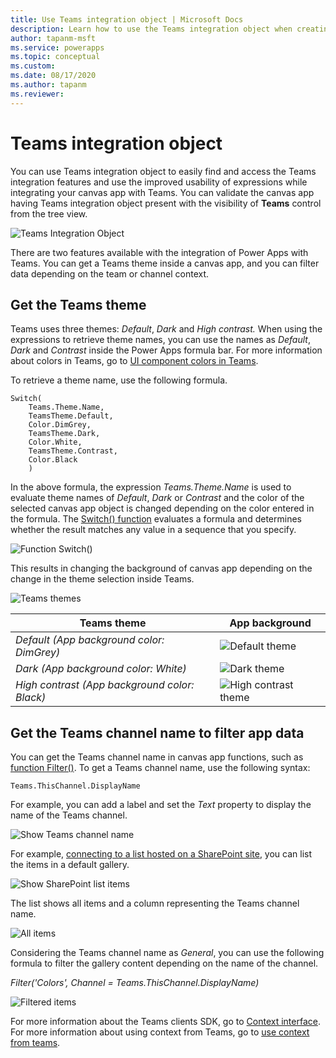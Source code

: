 ```yaml
---
title: Use Teams integration object | Microsoft Docs
description: Learn how to use the Teams integration object when creating apps using Power Apps inside Teams.
author: tapanm-msft
ms.service: powerapps
ms.topic: conceptual
ms.custom: 
ms.date: 08/17/2020
ms.author: tapanm
ms.reviewer: 
---
```


# Teams integration object

You can use Teams integration object to easily find and access the Teams integration features and use the improved usability of expressions while integrating your canvas app with Teams. You can validate the canvas app having Teams integration object present with the visibility of **Teams** control from the tree view.

![Teams Integration Object](media/teams-integration-object.png)

There are two features available with the integration of Power Apps with Teams. You can get a Teams theme inside a canvas app, and you can filter data depending on the team or channel context.

## Get the Teams theme

Teams uses three themes: *Default*, *Dark* and *High contrast.* When using the expressions to retrieve theme names, you can use the names as *Default*, *Dark* and *Contrast* inside the Power Apps formula bar. For more information about colors in Teams, go to [UI component colors in Teams](https://docs.microsoft.com/microsoftteams/platform/concepts/design/components/color).

To retrieve a theme name, use the following formula.

```powerapps-dot
Switch(
    Teams.Theme.Name,
    TeamsTheme.Default,
    Color.DimGrey,
    TeamsTheme.Dark,
    Color.White,
    TeamsTheme.Contrast,
    Color.Black
    )
```

In the above formula, the expression *Teams.Theme.Name* is used to evaluate theme names of *Default*, *Dark* or *Contrast* and the color of the selected
canvas app object is changed depending on the color entered in the formula. The [Switch() function](https://docs.microsoft.com/powerapps/maker/canvas-apps/functions/function-if) evaluates a formula and determines whether the result matches any value in a sequence that you specify.

![Function Switch()](media/teams-function-switch.png)

This results in changing the background of canvas app depending on the change in the theme selection inside Teams.

![Teams themes](media/teams-themes.png)

| **Teams theme**                               | **App background**                       |
|-----------------------------------------------|------------------------------------------|
| *Default (App background color: DimGrey)*     | ![Default theme](media/teams-default-theme.png) |
| *Dark (App background color: White)*          | ![Dark theme](media/teams-dark-theme.png) |
| *High contrast (App background color: Black)* | ![High contrast theme](media/teams-high-contrast-theme.png) |

## Get the Teams channel name to filter app data

You can get the Teams channel name in canvas app functions, such as [function Filter()](https://docs.microsoft.com/powerapps/maker/canvas-apps/functions/function-filter-lookup). To get a Teams channel name, use the following syntax:

```powerapps-dot
Teams.ThisChannel.DisplayName
```

For example, you can add a label and set the *Text* property to display the name of the Teams channel.

![Show Teams channel name](media/teams-show-teams-channel.png)

For example, [connecting to a list hosted on a SharePoint site](https://docs.microsoft.com/powerapps/maker/canvas-apps/connections/connection-sharepoint-online), you can list the items in a default gallery.

![Show SharePoint list items](media/teams-show-sharepoint-list-items.png)

The list shows all items and a column representing the Teams channel name.

![All items](media/teams-all-sharepoint-items.png)

Considering the Teams channel name as *General*, you can use the following formula to filter the gallery content depending on the name of the channel.

*Filter('Colors', Channel = Teams.ThisChannel.DisplayName)*

![Filtered items](media/teams-filtered-items.png)

For more information about the Teams clients SDK, go to [Context interface](https://docs.microsoft.com/javascript/api/@microsoft/teams-js/microsoftteams.context?view=msteams-client-js-latest). For more information about using context from Teams, go to [use context from teams](maker/canvas-apps/embed-teams-app.md#use-context-from-teams).
